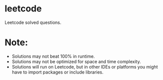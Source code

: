 # leetcode
Leetcode solved questions.
# Note:
* Solutions may not beat 100% in runtime.
* Solutions may not be optimized for space and time complexity.
* Solutions will run on Leetcode, but in other IDEs or platforms you might have to import packages or include libraries.
